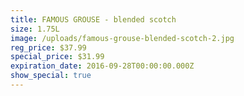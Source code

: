 ```yaml
---
title: FAMOUS GROUSE - blended scotch
size: 1.75L
image: /uploads/famous-grouse-blended-scotch-2.jpg
reg_price: $37.99
special_price: $31.99
expiration_date: 2016-09-28T00:00:00.000Z
show_special: true
---
```



